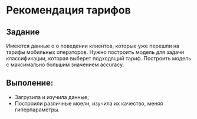 # Рекомендация тарифов
## Задание
Имеются данные о о поведении клиентов, которые уже перешли на тарифы мобильных операторов. 
Нужно построить модель для задачи классификации, которая выберет подходящий тариф.
Построить модель с максимально большим значением accuracy. 

## Выполение:
* Загрузила и изучила данные;
* Построили различные моели, изучила их качество, меняя гиперпараметры. 

